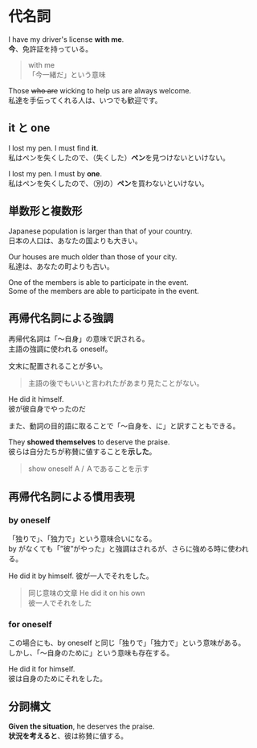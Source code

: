 # 代名詞

I have my driver's license **with me**.  
**今**、免許証を持っている。

> with me  
> 「今一緒だ」という意味

Those ~~who are~~ wicking to help us are always welcome.  
私達を手伝ってくれる人は、いつでも歓迎です。

## it と one

I lost my pen. I must find **it**.  
私はペンを失くしたので、（失くした）**ペン**を見つけないといけない。

I lost my pen. I must by **one**.  
私はペンを失くしたので、（別の）**ペン**を買わないといけない。

## 単数形と複数形

Japanese population is larger than that of your country.  
日本の人口は、あなたの国よりも大きい。

Our houses are much older than those of your city.  
私達は、あなたの町よりも古い。

One of the members is able to participate in the event.  
Some of the members are able to participate in the event.

## 再帰代名詞による強調

再帰代名詞は「～自身」の意味で訳される。  
主語の強調に使われる oneself。

文末に配置されることが多い。

> 主語の後でもいいと言われたがあまり見たことがない。

He did it himself.  
彼が彼自身でやったのだ

また、動詞の目的語に取ることで「～自身を、に」と訳すこともできる。

They **showed themselves** to deserve the praise.  
彼らは自分たちが称賛に値することを**示した**。

> show oneself A / Ａであることを示す

## 再帰代名詞による慣用表現

### by oneself

「独りで」、「独力で」という意味合いになる。  
by がなくても「”彼”がやった」と強調はされるが、さらに強める時に使われる。

He did it by himself.
彼が一人でそれをした。

> 同じ意味の文章
> He did it on his own  
> 彼一人でそれをした

### for oneself

この場合にも、by oneself と同じ「独りで」「独力で」という意味がある。  
しかし、「～自身のために」という意味も存在する。

He did it for himself.  
彼は自身のためにそれをした。

## 分詞構文

**Given the situation**, he deserves the praise.  
**状況を考えると**、彼は称賛に値する。
